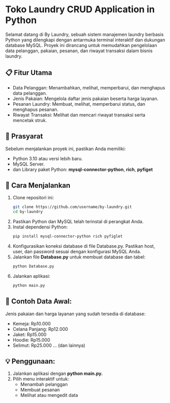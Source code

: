 # Toko Laundry CRUD Application in Python

Selamat datang di By Laundry, sebuah sistem manajemen laundry berbasis Python yang dilengkapi dengan antarmuka terminal interaktif dan dukungan database MySQL. Proyek ini dirancang untuk memudahkan pengelolaan data pelanggan, pakaian, pesanan, dan riwayat transaksi dalam bisnis laundry.

## 📋 Fitur Utama
- Data Pelanggan: Menambahkan, melihat, memperbarui, dan menghapus data pelanggan.
- Jenis Pakaian: Mengelola daftar jenis pakaian beserta harga layanan.
- Pesanan Laundry: Membuat, melihat, memperbarui status, dan menghapus pesanan.
- Riwayat Transaksi: Melihat dan mencari riwayat transaksi serta mencetak struk.

## 🔧 Prasyarat
Sebelum menjalankan proyek ini, pastikan Anda memiliki:
- Python 3.10 atau versi lebih baru.
- MySQL Server.
- dan Library paket Python: **mysql-connector-python**, **rich**, **pyfiget**

## 🚀 Cara Menjalankan
1. Clone repositori ini:
   ```bash
   git clone https://github.com/username/by-laundry.git
   cd by-laundry
2. Pastikan Python dan MySQL telah terinstal di perangkat Anda.
3. Instal dependensi Python:
   ```bash
   pip install mysql-connector-python rich pyfiglet
4. Konfigurasikan koneksi database di file Database.py. Pastikan host, user, dan password sesuai dengan konfigurasi MySQL Anda.
5. Jalankan file **Database.py** untuk membuat database dan tabel:
   ```bash
   python Database.py
6. Jalankan aplikasi:
   ```bash
   python main.py

## 📆 Contoh Data Awal:
Jenis pakaian dan harga layanan yang sudah tersedia di database:
- Kemeja: Rp10.000
- Celana Panjang: Rp12.000
- Jaket: Rp15.000
- Hoodie: Rp15.000
- Selimut: Rp25.000 ... (dan lainnya)

## 💡 Penggunaan:
1. Jalankan aplikasi dengan **python main.py.**
2. Pilih menu interaktif untuk:
   - Menambah pelanggan
   - Membuat pesanan
   - Melihat atau mengedit data

